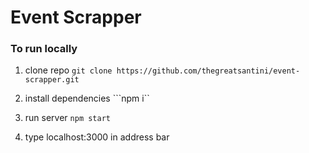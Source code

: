 # Event Scrapper

### To run locally 

1) clone repo
```git clone https://github.com/thegreatsantini/event-scrapper.git```

2) install dependencies
```npm i``

3) run server
```npm start```

4) type localhost:3000 in address bar